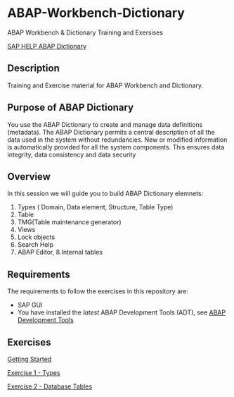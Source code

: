 # ABAP-Workbench-Dictionary
ABAP Workbench &amp; Dictionary Training and Exersises

[SAP HELP ABAP Dictionary ](https://help.sap.com/saphelp_SCM700_ehp02/helpdata/en/cf/21ede5446011d189700000e8322d00/frameset.htm)
## Description
Training and Exercise material for ABAP Workbench and Dictionary.
## Purpose of ABAP Dictionary
You use the ABAP Dictionary to create and manage data definitions (metadata). The ABAP Dictionary permits a central description of all the data used in the system without redundancies. New or modified information is automatically provided for all the system components. This ensures data integrity, data consistency and data security

## Overview
In this session we will guide you to build ABAP Dictionary elemnets:
1. Types ( Domain, Data element, Structure, Table Type)
2. Table
3. TMG(Table maintenance generator)
4. Views
5. Lock objects
6. Search Help
7. ABAP Editor, 
8.Internal tables


## Requirements
The requirements to follow the exercises in this repository are:
* SAP GUI
* You have installed the _latest_ ABAP Development Tools (ADT), see [ABAP Development Tools](https://tools.hana.ondemand.com/#abap)

## Exercises
[Getting Started](Exercises/EX0/EX0.MD)

[Exercise 1 - Types](Exercises/EX1/EX1.md)

[Exercise 2 - Database Tables](Exercises/ex2/ex1.md)
